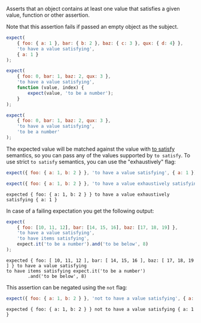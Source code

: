 Asserts that an object contains at least one value that satisfies a given
value, function or other assertion.

Note that this assertion fails if passed an empty object as the subject.

```javascript
expect(
    { foo: { a: 1 }, bar: { b: 2 }, baz: { c: 3 }, qux: { d: 4} },
    'to have a value satisfying',
    { a: 1 }
);

expect(
    { foo: 0, bar: 1, baz: 2, qux: 3 },
    'to have a value satisfying',
    function (value, index) {
        expect(value, 'to be a number');
    }
);

expect(
    { foo: 0, bar: 1, baz: 2, qux: 3 },
    'to have a value satisfying',
    'to be a number'
);
```

The expected value will be matched against the value with
[to satisfy](/assertions/any/to-satisfy/) semantics, so you can pass any of the
values supported by `to satisfy`. To use strict `to satisfy` semantics, you can
use the "exhaustively" flag:

```javascript
expect({ foo: { a: 1, b: 2 } }, 'to have a value satisfying', { a: 1 });
```

```javascript
expect({ foo: { a: 1, b: 2 } }, 'to have a value exhaustively satisfying', { a: 1 });
```

```output
expected { foo: { a: 1, b: 2 } } to have a value exhaustively satisfying { a: 1 }
```

In case of a failing expectation you get the following output:

```javascript
expect(
    { foo: [10, 11, 12], bar: [14, 15, 16], baz: [17, 18, 19] },
    'to have a value satisfying',
    'to have items satisfying',
    expect.it('to be a number').and('to be below', 8)
);
```

```output
expected { foo: [ 10, 11, 12 ], bar: [ 14, 15, 16 ], baz: [ 17, 18, 19 ] } to have a value satisfying
to have items satisfying expect.it('to be a number')
        .and('to be below', 8)
```

This assertion can be negated using the `not` flag:

```javascript
expect({ foo: { a: 1, b: 2 } }, 'not to have a value satisfying', { a: 1 });
```

```output
expected { foo: { a: 1, b: 2 } } not to have a value satisfying { a: 1 }
```
